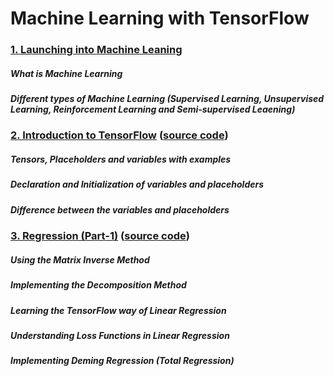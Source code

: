 # Machine Learning with TensorFlow

### <a href="http://deeplearningprojectshub.co/index.html/ML01.html">1. Launching into Machine Leaning</a>
##### What is Machine Learning 
##### Different types of Machine Learning (Supervised Learning, Unsupervised Learning, Reinforcement Learning and Semi-supervised Leaening)

### <a href="http://deeplearningprojectshub.co/index.html/ML02.html">2. Introduction to TensorFlow</a> (<a href="https://github.com/hunnurjirao/Machine-Learning-With-TensorFlow/blob/master/Introduction_to_TensorFlow.ipynb">source code</a>)
##### Tensors, Placeholders and variables with examples 
##### Declaration and Initialization of variables and placeholders
##### Difference between the variables and placeholders

### <a href = "http://deeplearningprojectshub.co/index.html/regression-1.html">3. Regression (Part-1)</a> (<a href="https://github.com/hunnurjirao/Machine-Learning-With-TensorFlow/blob/master/Linear_Regression(Part_1).ipynb">source code</a>)
##### Using the Matrix Inverse Method
##### Implementing the Decomposition Method
##### Learning the TensorFlow way of Linear Regression
##### Understanding Loss Functions in Linear Regression
##### Implementing Deming Regression (Total Regression)
